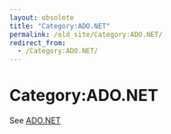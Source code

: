 ```yaml
---
layout: obsolete
title: "Category:ADO.NET"
permalink: /old_site/Category:ADO.NET/
redirect_from:
  - /Category:ADO.NET/
---
```


Category:ADO.NET
================

See [ADO.NET]({{site.github.url}}/old_site/ADO.NET "ADO.NET")


